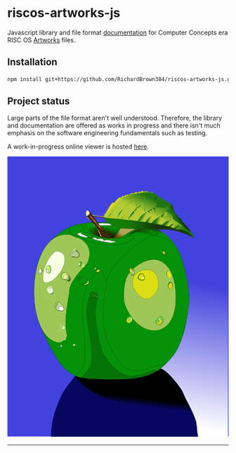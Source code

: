 # riscos-artworks-js

Javascript library and file format [documentation](docs/FileFormat.md) for Computer Concepts era 
RISC OS [Artworks][artworks-wikipedia] files.

## Installation

```bash
npm install git+https://github.com/RichardBrown384/riscos-artworks-js.git
```

## Project status

Large parts of the file format aren't well understood. Therefore, the library and documentation are offered
as works in progress and there isn't much emphasis on the software engineering fundamentals
such as testing.

A work-in-progress online viewer is hosted [here](http://richardbrown384.github.io/riscos-artworks-react).

![The Artworks Apple](./media/apple4.svg)

---
[artworks-wikipedia]: https://en.wikipedia.org/wiki/ArtWorks
